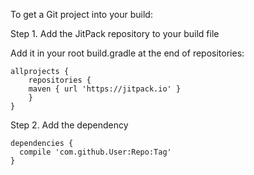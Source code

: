 To get a Git project into your build:

Step 1. Add the JitPack repository to your build file

Add it in your root build.gradle at the end of repositories:

``` 
allprojects {
    repositories {
	maven { url 'https://jitpack.io' }
    }
}
```


 
 Step 2. Add the dependency
  
 	

``` 
dependencies {
  compile 'com.github.User:Repo:Tag'
}
```






